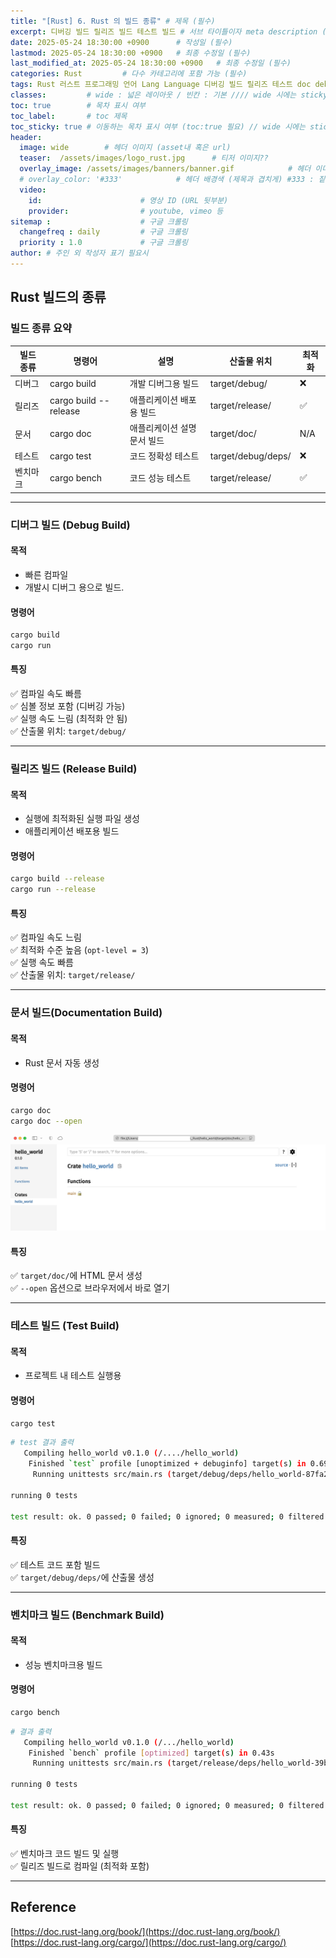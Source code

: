 ```yaml
---
title: "[Rust] 6. Rust 의 빌드 종류" # 제목 (필수)
excerpt: 디버깅 빌드 릴리즈 빌드 테스트 빌드 # 서브 타이틀이자 meta description (필수)
date: 2025-05-24 18:30:00 +0900      # 작성일 (필수)
lastmod: 2025-05-24 18:30:00 +0900   # 최종 수정일 (필수)
last_modified_at: 2025-05-24 18:30:00 +0900   # 최종 수정일 (필수)
categories: Rust         # 다수 카테고리에 포함 가능 (필수)
tags: Rust 러스트 프로그래밍 언어 Lang Language 디버깅 빌드 릴리즈 테스트 doc debug debugging release test bench                    # 태그 복수개 가능 (필수)
classes:         # wide : 넓은 레이아웃 / 빈칸 : 기본 //// wide 시에는 sticky toc 불가
toc: true        # 목차 표시 여부
toc_label:       # toc 제목
toc_sticky: true # 이동하는 목차 표시 여부 (toc:true 필요) // wide 시에는 sticky toc 불가
header: 
  image: wide        # 헤더 이미지 (asset내 혹은 url)
  teaser:  /assets/images/logo_rust.jpg      # 티저 이미지??
  overlay_image: /assets/images/banners/banner.gif            # 헤더 이미지 (제목과 겹치게)
  # overlay_color: '#333'            # 헤더 배경색 (제목과 겹치게) #333 : 짙은 회색 (필수)
  video:
    id:                      # 영상 ID (URL 뒷부분)
    provider:                # youtube, vimeo 등
sitemap :                    # 구글 크롤링
  changefreq : daily         # 구글 크롤링
  priority : 1.0             # 구글 크롤링
author: # 주인 외 작성자 표기 필요시
---
```

<!--postNo: 20250524_007-->


## Rust 빌드의 종류  

### 빌드 종류 요약  

| 빌드 종류 | 명령어                   | 설명             | 산출물 위치             | 최적화 |
| ----- | --------------------- | -------------- | ------------------ | --- |
| 디버그   | cargo build           | 개발 디버그용 빌드     | target/debug/      | ❌   |
| 릴리즈   | cargo build --release | 애플리케이션 배포용 빌드  | target/release/    | ✅   |
| 문서    | cargo doc             | 애플리케이션 설명문서 빌드 | target/doc/        | N/A |
| 테스트   | cargo test            | 코드 정확성 테스트     | target/debug/deps/ | ❌   |
| 벤치마크  | cargo bench           | 코드 성능 테스트      | target/release/    | ✅   |

---

### 디버그 빌드 (Debug Build)  

#### 목적  

- 빠른 컴파일  
- 개발시 디버그 용으로 빌드.  

#### 명령어  

```bash
cargo build
cargo run
```

#### 특징  

✅ 컴파일 속도 빠름  
✅ 심볼 정보 포함 (디버깅 가능)  
✅ 실행 속도 느림 (최적화 안 됨)  
✅ 산출물 위치: `target/debug/`  

---

### 릴리즈 빌드 (Release Build)  

#### 목적  

- 실행에 최적화된 실행 파일 생성  
- 애플리케이션 배포용 빌드  

#### 명령어  

```bash
cargo build --release
cargo run --release
```

#### 특징  

✅ 컴파일 속도 느림   
✅ 최적화 수준 높음 (`opt-level = 3`)  
✅ 실행 속도 빠름  
✅ 산출물 위치: `target/release/`  

---

### 문서 빌드(Documentation Build)  

#### 목적  

- Rust 문서 자동 생성  

#### 명령어  

```bash
cargo doc
cargo doc --open
```

![](/assets/images/20250524_007_001.png)  


#### 특징  

✅ `target/doc/`에 HTML 문서 생성  
✅ `--open` 옵션으로 브라우저에서 바로 열기  

---

### 테스트 빌드 (Test Build)  

#### 목적  

- 프로젝트 내 테스트 실행용  

#### 명령어  

```bash
cargo test
```

```bash
# test 결과 출력
   Compiling hello_world v0.1.0 (/..../hello_world)
    Finished `test` profile [unoptimized + debuginfo] target(s) in 0.69s
     Running unittests src/main.rs (target/debug/deps/hello_world-87fa2baacdcc66af)

running 0 tests

test result: ok. 0 passed; 0 failed; 0 ignored; 0 measured; 0 filtered out; finished in 0.00s
```

#### 특징  

✅ 테스트 코드 포함 빌드  
✅ `target/debug/deps/`에 산출물 생성  

---

### 벤치마크 빌드 (Benchmark Build)  

#### 목적  

- 성능 벤치마크용 빌드  

#### 명령어  

```bash
cargo bench
```

```bash
# 결과 출력
   Compiling hello_world v0.1.0 (/.../hello_world)
    Finished `bench` profile [optimized] target(s) in 0.43s
     Running unittests src/main.rs (target/release/deps/hello_world-39bc61f259f238ba)

running 0 tests

test result: ok. 0 passed; 0 failed; 0 ignored; 0 measured; 0 filtered out; finished in 0.00s
```
#### 특징  

✅ 벤치마크 코드 빌드 및 실행  
✅ 릴리즈 빌드로 컴파일 (최적화 포함)  

---

## Reference  

[https://doc.rust-lang.org/book/](https://doc.rust-lang.org/book/)  
[https://doc.rust-lang.org/cargo/](https://doc.rust-lang.org/cargo/)  